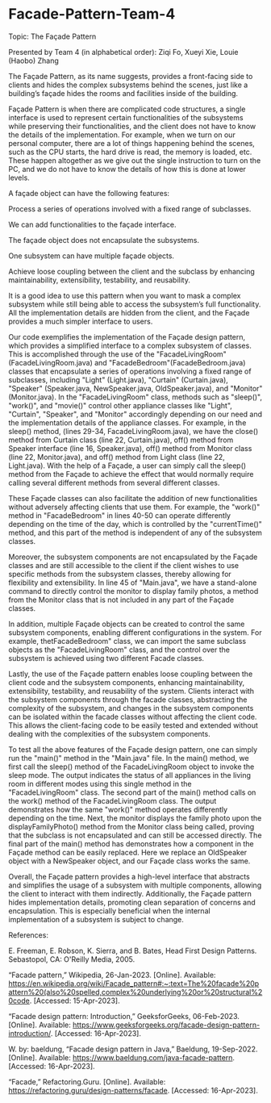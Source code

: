 # Facade-Pattern-Team-4
Topic: The Façade Pattern 

Presented by Team 4 (in alphabetical order): Ziqi Fo, Xueyi Xie, Louie (Haobo) Zhang 

The Façade Pattern, as its name suggests, provides a front-facing side to clients and hides the complex subsystems behind the scenes, just like a building’s façade hides the rooms and facilities inside of the building.  

Façade Pattern is when there are complicated code structures, a single interface is used to represent certain functionalities of the subsystems while preserving their functionalities, and the client does not have to know the details of the implementation. For example, when we turn on our personal computer, there are a lot of things happening behind the scenes, such as the CPU starts, the hard drive is read, the memory is loaded, etc. These happen altogether as we give out the single instruction to turn on the PC, and we do not have to know the details of how this is done at lower levels.  

A façade object can have the following features:  

Process a series of operations involved with a fixed range of subclasses.  

We can add functionalities to the façade interface.  

The façade object does not encapsulate the subsystems.  

One subsystem can have multiple façade objects.  

Achieve loose coupling between the client and the subclass by enhancing maintainability, extensibility, testability, and reusability.  

It is a good idea to use this pattern when you want to mask a complex subsystem while still being able to access the subsystem’s full functionality. All the implementation details are hidden from the client, and the Façade provides a much simpler interface to users.  

Our code exemplifies the implementation of the Façade design pattern, which provides a simplified interface to a complex subsystem of classes. This is accomplished through the use of the "FacadeLivingRoom"(FacadeLivingRoom.java) and "FacadeBedroom"(FacadeBedroom.java) classes that encapsulate a series of operations involving a fixed range of subclasses, including "Light" (Light.java), "Curtain" (Curtain.java), "Speaker" (Speaker.java, NewSpeaker.java, OldSpeaker.java), and "Monitor" (Monitor.java). In the "FacadeLivingRoom" class, methods such as "sleep()", "work()", and "movie()" control other appliance classes like "Light", "Curtain", "Speaker", and "Monitor" accordingly depending on our need and the implementation details of the appliance classes. For example, in the sleep() method, (lines 29-34, FacadeLivingRoom.java), we have the close() method from Curtain class (line 22, Curtain.java), off() method from Speaker interface (line 16, Speaker.java), off() method from Monitor class (line 22, Monitor.java), and off() method from Light class (line 22, Light.java). With the help of a Façade, a user can simply call the sleep() method from the Façade to achieve the effect that would normally require calling several different methods from several different classes.  

These Façade classes can also facilitate the addition of new functionalities without adversely affecting clients that use them. For example, the "work()" method in "FacadeBedroom" in lines 40-50 can operate differently depending on the time of the day, which is controlled by the "currentTime()" method, and this part of the method is independent of any of the subsystem classes.   

Moreover, the subsystem components are not encapsulated by the Façade classes and are still accessible to the client if the client wishes to use specific methods from the subsystem classes, thereby allowing for flexibility and extensibility. In line 45 of "Main.java", we have a stand-alone command to directly control the monitor to display family photos, a method from the Monitor class that is not included in any part of the Façade classes.  

In addition, multiple Façade objects can be created to control the same subsystem components, enabling different configurations in the system. For example, thetFacadeBedroom" class, we can import the same subclass objects as the "FacadeLivingRoom" class, and the control over the subsystem is achieved using two different Facade classes.  

Lastly, the use of the Façade pattern enables loose coupling between the client code and the subsystem components, enhancing maintainability, extensibility, testability, and reusability of the system. Clients interact with the subsystem components through the facade classes, abstracting the complexity of the subsystem, and changes in the subsystem components can be isolated within the facade classes without affecting the client code. This allows the client-facing code to be easily tested and extended without dealing with the complexities of the subsystem components.  

To test all the above features of the Façade design pattern, one can simply run the "main()" method in the "Main.java" file. In the main() method, we first call the sleep() method of the FacadeLivingRoom object to invoke the sleep mode. The output indicates the status of all appliances in the living room in different modes using this single method in the "FacadeLivingRoom" class. The second part of the main() method calls on the work() method of the FacadeLivingRoom  class. The output demonstrates how the same "work()" method operates differently depending on the time. Next, the monitor displays the family photo upon the displayFamilyPhoto() method from the Monitor class being called, proving that the subclass is not encapsulated and can still be accessed directly. The final part of the main() method has demonstrates how a component in the Façade method can be easily replaced. Here we replace an OldSpeaker object with a NewSpeaker object, and our Façade class works the same.   

Overall, the Façade pattern provides a high-level interface that abstracts and simplifies the usage of a subsystem with multiple components, allowing the client to interact with them indirectly. Additionally, the Façade pattern hides implementation details, promoting clean separation of concerns and encapsulation. This is especially beneficial when the internal implementation of a subsystem is subject to change.  

 

 

 

 
 

References:  

E. Freeman, E. Robson, K. Sierra, and B. Bates, Head First Design Patterns. Sebastopol, CA: O'Reilly Media, 2005.  

“Facade pattern,” Wikipedia, 26-Jan-2023. [Online]. Available: https://en.wikipedia.org/wiki/Facade_pattern#:~:text=The%20facade%20pattern%20(also%20spelled,complex%20underlying%20or%20structural%20code. [Accessed: 15-Apr-2023]. 

“Facade design pattern: Introduction,” GeeksforGeeks, 06-Feb-2023. [Online]. Available: https://www.geeksforgeeks.org/facade-design-pattern-introduction/. [Accessed: 16-Apr-2023]. 

W. by: baeldung, “Facade design pattern in Java,” Baeldung, 19-Sep-2022. [Online]. Available: https://www.baeldung.com/java-facade-pattern. [Accessed: 16-Apr-2023]. 

“Facade,” Refactoring.Guru. [Online]. Available: https://refactoring.guru/design-patterns/facade. [Accessed: 16-Apr-2023]. 

 
